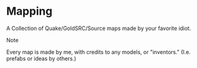 # Mapping
A Collection of Quake/GoldSRC/Source maps made by your favorite idiot.

> [!NOTE]  
> Every map is made by me, with credits to any models, or "inventors." (I.e. prefabs or ideas by others.)
